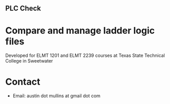 ## PLC Check

# Compare and manage ladder logic files

Developed for ELMT 1201 and ELMT 2239 courses at Texas State Technical College in Sweetwater

# Contact

- Email: austin dot mullins at gmail dot com